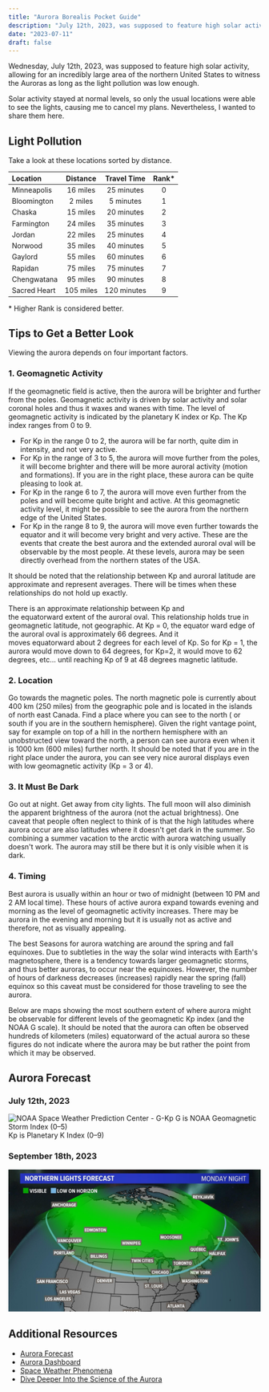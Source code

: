 ```yaml
---
title: "Aurora Borealis Pocket Guide"
description: "July 12th, 2023, was supposed to feature high solar activity, allowing for an incredibly large area of the northern United States to witness the Auroras as long as the light pollution was low enough."
date: "2023-07-11"
draft: false
---
```


<!-- <div>
<img src="https://bear-images.sfo2.cdn.digitaloceanspaces.com/database-1718586265-0.jpg" alt="ssd drive" id="post-image" style="border:none;" />
<p id="image-alt-text">Photo by <a href="https://unsplash.com/@shuttergenic?utm_content=creditCopyText&utm_medium=referral&utm_source=unsplash">Serey Kim</a>
 on <a href="https://unsplash.com/?utm_source=miguelpimentel.do&utm_medium=referral">Unsplash</a></p>
</div> -->

Wednesday, July 12th, 2023, was supposed to feature high solar activity, allowing for an incredibly large area of the northern United States to witness the Auroras as long as the light pollution was low enough.

Solar activity stayed at normal levels, so only the usual locations were able to see the lights, causing me to cancel my plans. Nevertheless, I wanted to share them here.

## Light Pollution

Take a look at these locations sorted by distance.

| Location | Distance | Travel Time | Rank\* |
| :--- | :---: | :---: | :---: |
| Minneapolis | 16 miles | 25 minutes | 0 |
| Bloomington | 2 miles | 5 minutes | 1 |
| Chaska | 15 miles | 20 minutes | 2 |
| Farmington | 24 miles | 35 minutes | 3 |
| Jordan | 22 miles | 25 minutes | 4 |
| Norwood | 35 miles | 40 minutes | 5 |
| Gaylord | 55 miles | 60 minutes | 6 |
| Rapidan | 75 miles | 75 minutes | 7 |
| Chengwatana | 95 miles | 90 minutes | 8 |
| Sacred Heart | 105 miles | 120 minutes | 9 |

\* Higher Rank is considered better.

## Tips to Get a Better Look

Viewing the aurora depends on four important factors.

### 1. Geomagnetic Activity

If the geomagnetic field is active, then the aurora will be brighter and further from the poles. Geomagnetic activity is driven by solar activity and solar coronal holes and thus it waxes and wanes with time. The level of geomagnetic activity is indicated by the planetary K index or Kp. The Kp index ranges from 0 to 9.

- For Kp in the range 0 to 2, the aurora will be far north, quite dim in intensity, and not very active.
- For Kp in the range of 3 to 5, the aurora will move further from the poles, it will become brighter and there will be more auroral activity (motion and formations). If you are in the right place, these aurora can be quite pleasing to look at.
- For Kp in the range 6 to 7, the aurora will move even further from the poles and will become quite bright and active. At this geomagnetic activity level, it might be possible to see the aurora from the northern edge of the United States.
- For Kp in the range 8 to 9, the aurora will move even further towards the equator and it will become very bright and very active. These are the events that create the best aurora and the extended auroral oval will be observable by the most people. At these levels, aurora may be seen directly overhead from the northern states of the USA.

It should be noted that the relationship between Kp and auroral latitude are approximate and represent averages. There will be times when these relationships do not hold up exactly.

There is an approximate relationship between Kp and the equatorward extent of the auroral oval. This relationship holds true in geomagnetic latitude, not geographic. At Kp = 0, the equator ward edge of the auroral oval is approximately 66 degrees. And it moves equatorward about 2 degrees for each level of Kp. So for Kp = 1, the aurora would move down to 64 degrees, for Kp=2, it would move to 62 degrees, etc… until reaching Kp of 9 at 48 degrees magnetic latitude.

### 2. Location

Go towards the magnetic poles. The north magnetic pole is currently about 400 km (250 miles) from the geographic pole and is located in the islands of north east Canada. Find a place where you can see to the north ( or south if you are in the southern hemisphere). Given the right vantage point, say for example on top of a hill in the northern hemisphere with an unobstructed view toward the north, a person can see aurora even when it is 1000 km (600 miles) further north. It should be noted that if you are in the right place under the aurora, you can see very nice auroral displays even with low geomagnetic activity (Kp = 3 or 4).

### 3. It Must Be Dark

Go out at night. Get away from city lights. The full moon will also diminish the apparent brightness of the aurora (not the actual brightness). One caveat that people often neglect to think of is that the high latitudes where aurora occur are also latitudes where it doesn't get dark in the summer. So combining a summer vacation to the arctic with aurora watching usually doesn't work. The aurora may still be there but it is only visible when it is dark.

### 4. Timing

Best aurora is usually within an hour or two of midnight (between 10 PM and 2 AM local time). These hours of active aurora expand towards evening and morning as the level of geomagnetic activity increases. There may be aurora in the evening and morning but it is usually not as active and therefore, not as visually appealing.

The best Seasons for aurora watching are around the spring and fall equinoxes. Due to subtleties in the way the solar wind interacts with Earth's magnetosphere, there is a tendency towards larger geomagnetic storms, and thus better auroras, to occur near the equinoxes. However, the number of hours of darkness decreases (increases) rapidly near the spring (fall) equinox so this caveat must be considered for those traveling to see the aurora.

Below are maps showing the most southern extent of where aurora might be observable for different levels of the geomagnetic Kp index (and the NOAA G scale). It should be noted that the aurora can often be observed hundreds of kilometers (miles) equatorward of the actual aurora so these figures do not indicate where the aurora may be but rather the point from which it may be observed.

## Aurora Forecast

### July 12th, 2023

![NOAA Space Weather Prediction Center - G-Kp](https://www.swpc.noaa.gov/sites/default/files/images/u2/Aurora_Kp_MapNorthAm.png)
G is NOAA Geomagnetic Storm Index (0–5)  
Kp is Planetary K Index (0–9)

### September 18th, 2023

![aurora forecast for 2023-09-18](https://raw.githubusercontent.com/semanticdata/public-test/main/JPG/aurora-2.jpg)

## Additional Resources

- [Aurora Forecast](https://www.gi.alaska.edu/monitors/aurora-forecast)
- [Aurora Dashboard](https://www.swpc.noaa.gov/content/aurora-dashboard-experimental)
- [Space Weather Phenomena](https://www.swpc.noaa.gov/phenomena)
- [Dive Deeper Into the Science of the Aurora](https://www.swpc.noaa.gov/content/aurora-tutorial)
